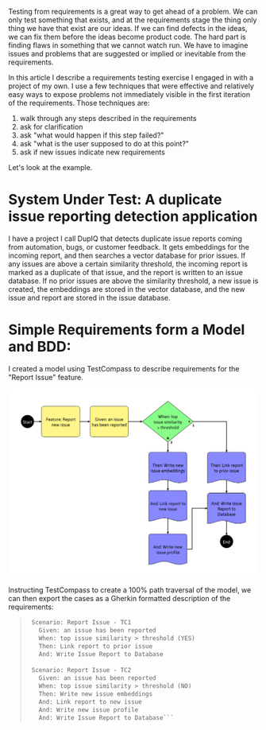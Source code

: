 Testing from requirements is a great way to get ahead of a problem. We can only
test something that exists, and at the requirements stage the thing only thing
we have that exist are our ideas. If we can find defects in the ideas, we can fix
them before the ideas become product code. The hard part is finding flaws in something
that we cannot watch run. We have to imagine issues and problems that are suggested
or implied or inevitable from the requirements.

In this article I describe a requirements testing exercise I engaged in with
a project of my own. I use a few techniques that were effective and relatively
easy ways to expose problems not immediately visible in the first iteration
of the requirements. Those techniques are:

1. walk through any steps described in the requirements
2. ask for clarification
3. ask "what would happen if this step failed?"
4. ask "what is the user supposed to do at this point?"
5. ask if new issues indicate new requirements

Let's look at the example.

System Under Test: A duplicate issue reporting detection application
=================================================
I have a project I call DupIQ that detects duplicate issue
reports coming from automation, bugs, or customer feedback. It gets
embeddings for the incoming report, and then searches a vector
database for prior issues. If any issues are above a certain similarity
threshold, the incoming report is marked as a duplicate of that issue,
and the report is written to an issue database. If no prior issues are
above the similarity threshold, a new issue is created, the embeddings
are stored in the vector database, and the new issue and report
are stored in the issue database.

Simple Requirements form a Model and BDD:
================================================
I created a model using TestCompass to describe requirements for
the "Report Issue" feature.

![A flow chart depicting a simplified state model for DupIQ's "Report Issue" feature](/assets/dupiq_reportissuemodel.png)

Instructing TestCompass to create a 100% path traversal of the model,
we can then export the cases as a Gherkin formatted description of
the requirements:

> ```
>  Scenario: Report Issue - TC1
>    Given: an issue has been reported
>    When: top issue similarity > threshold (YES)
>    Then: Link report to prior issue
>    And: Write Issue Report to Database
>
>  Scenario: Report Issue - TC2
>    Given: an issue has been reported
>    When: top issue similarity > threshold (NO)
>    Then: Write new issue embeddings
>    And: Link report to new issue
>    And: Write new issue profile
>    And: Write Issue Report to Database```

